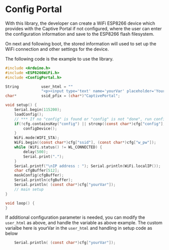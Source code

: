 # Config Portal

With this library, the developer can create a WiFi ESP8266 device which provides with the Captive Portal if not configured, where the user can enter the configuration information and save to the ESP8266 flash filesystem.

On next and following boot, the stored information will used to set up the WiFi connection and other settings for the device.

The following code is the example to use the library. 
```c
#include <Arduino.h>
#include <ESP8266WiFi.h>
#include <ConfigPortal.h>

String          user_html = ""
                "<p><input type='text' name='yourVar' placeholder='Your Variable'>";
char*           ssid_pfix = (char*)"CaptivePortal";

void setup() {
    Serial.begin(115200);
    loadConfig();
    // *** If no "config" is found or "config" is not "done", run configDevice ***
    if(!cfg.containsKey("config") || strcmp((const char*)cfg["config"], "done")) {
        configDevice();
    }
    WiFi.mode(WIFI_STA);
    WiFi.begin((const char*)cfg["ssid"], (const char*)cfg["w_pw"]);
    while (WiFi.status() != WL_CONNECTED) {
        delay(500);
        Serial.print(".");
    }
    Serial.printf("\nIP address : "); Serial.println(WiFi.localIP());
    char cfgBuffer[512];
    maskConfig(cfgBuffer);
    Serial.println(cfgBuffer);
    Serial.println( (const char*)cfg["yourVar"]);
    // main setup
}

void loop() {
}
```

If additional configuration parameter is needed, you can modify the `user_html` as above, and handle the variable as above example. The custom varialbe here is yourVar in the `user_html` and handling in setup code as below

```c
    Serial.println( (const char*)cfg["yourVar"]);
```

